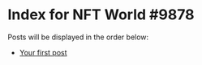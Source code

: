 # Index for NFT World #9878
Posts will be displayed in the order below:

- [Your first post](./001-first.md)

